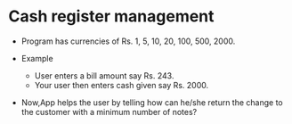 # Cash register management
* Program has currencies of Rs. 1, 5, 10, 20, 100, 500, 2000.
* Example

  * User enters a bill amount say Rs. 243.
  * Your user then enters cash given say Rs. 2000.
* Now,App helps the user by telling how can he/she return the change to the customer with a minimum number of notes?

